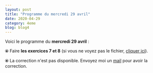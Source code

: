 ```yaml
---
layout: post
title: "Programme du mercredi 29 avril"
date: 2020-04-29
category: 4eme
blog: blog4
---
```


Voici le programme du <b>mercredi 29 avril</b> :

⦿ Faire <strong>les exercices 7 et 8</strong> (si vous ne voyez pas le fichier, <a href="/exercices/4eme/4eme_exercices_mercredi_29_avril_2020.pdf">cliquer ici</a>).

<object data="/exercices/4eme/4eme_exercices_mercredi_29_avril_2020.pdf" width="100%" height="500" type='application/pdf'></object>

⦿ La correction n'est pas disponible. Envoyez moi un <a href="mailto:benjamindang2015@gmail.com">mail</a> pour avoir la correction.
